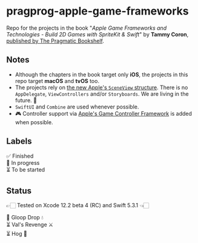 # pragprog-apple-game-frameworks
Repo for the projects in the book "*Apple Game Frameworks and Technologies - Build 2D Games with SpriteKit &amp; Swift*" by **Tammy Coron**, [published by The Pragmatic Bookshelf](https://pragprog.com/titles/tcswift/apple-game-frameworks-and-technologies/).

## Notes
- Although the chapters in the book target only **iOS**, the projects in this repo target **macOS** and **tvOS** too.
- The projects rely on [the new Apple's `SceneView` structure](https://developer.apple.com/documentation/scenekit/sceneview). There is no `AppDelegate`, `ViewControllers` and/or `Storyboards`. We are living in the future. 🦾
- `SwiftUI` and `Combine` are used whenever possible.
- 🎮 Controller support via [Apple's Game Controller Framework](https://developer.apple.com/documentation/gamecontroller) is added when possible.

## Labels
✅ Finished  
🔨 In progress  
⏳ To be started

## Status
👉🏻 Tested on Xcode 12.2 beta 4 (RC) and Swift 5.3.1 👈🏻

🔨 Gloop Drop 💧  
⏳ Val's Revenge ⚔️  
⏳ Hog 🎲  
